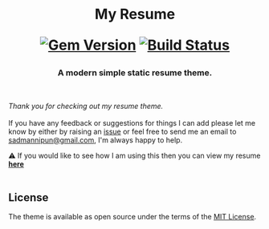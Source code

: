 <br/> <h1 align= "center"> My Resume

[![Gem Version](https://badge.fury.io/rb/modern-resume-theme.svg)](https://badge.fury.io/rb/modern-resume-theme) [![Build Status](https://travis-ci.com/sproogen/modern-resume-theme.svg?branch=master)](https://travis-ci.com/sproogen/modern-resume-theme)</h1> 

<h3 align= "center"> A modern simple static resume theme. </h3>

<br/>

*Thank you for checking out my resume theme.* <br/><br/>
If you have any feedback or suggestions for things I can add please let me know by either by raising an [issue](https://github.com/nipun333/nipun333.github.io/issues/new/choose) or feel free to send me an email to [sadmannipun@gmail.com](mailto:sadmannipun@gmail.com), I'm always happy to help.


⚠️ If you would like to see how I am using this then you can view my resume [**here**](https://nipun333.github.io)
<br/><br/>

<h2> License </h2>

The theme is available as open source under the terms of the [MIT License](https://opensource.org/licenses/MIT).<br/><br/><br/>
